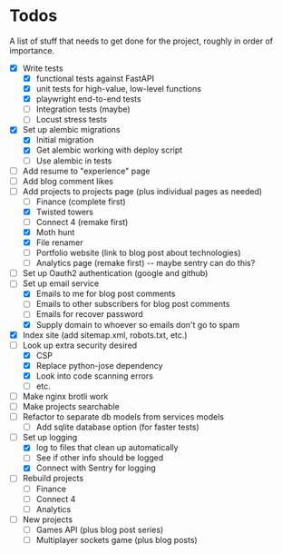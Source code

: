 # Todos

A list of stuff that needs to get done for the project, roughly in order of importance.

- [x] Write tests
  - [x] functional tests against FastAPI
  - [x] unit tests for high-value, low-level functions
  - [x] playwright end-to-end tests
  - [ ] Integration tests (maybe)
  - [ ] Locust stress tests
- [x] Set up alembic migrations
  - [x] Initial migration
  - [x] Get alembic working with deploy script
  - [ ] Use alembic in tests
- [ ] Add resume to "experience" page
- [ ] Add blog comment likes
- [ ] Add projects to projects page (plus individual pages as needed)
  - [ ] Finance (complete first)
  - [x] Twisted towers
  - [ ] Connect 4 (remake first)
  - [x] Moth hunt
  - [x] File renamer
  - [ ] Portfolio website (link to blog post about technologies)
  - [ ] Analytics page (remake first) -- maybe sentry can do this?
- [ ] Set up Oauth2 authentication (google and github)
- [ ] Set up email service
  - [x] Emails to me for blog post comments
  - [ ] Emails to other subscribers for blog post comments
  - [ ] Emails for recover password
  - [x] Supply domain to whoever so emails don't go to spam
- [x] Index site (add sitemap.xml, robots.txt, etc.)
- [ ] Look up extra security desired
  - [x] CSP
  - [x] Replace python-jose dependency
  - [x] Look into code scanning errors
  - [ ] etc.
- [ ] Make nginx brotli work
- [ ] Make projects searchable
- [ ] Refactor to separate db models from services models
  - [ ] Add sqlite database option (for faster tests)
- [ ] Set up logging
  - [x] log to files that clean up automatically
  - [ ] See if other info should be logged
  - [x] Connect with Sentry for logging
- [ ] Rebuild projects
  - [ ] Finance
  - [ ] Connect 4
  - [ ] Analytics
- [ ] New projects
  - [ ] Games API (plus blog post series)
  - [ ] Multiplayer sockets game (plus blog posts)
